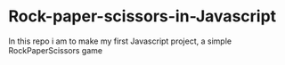 # Rock-paper-scissors-in-Javascript
In this repo i am to make my first Javascript project, a simple RockPaperScissors game